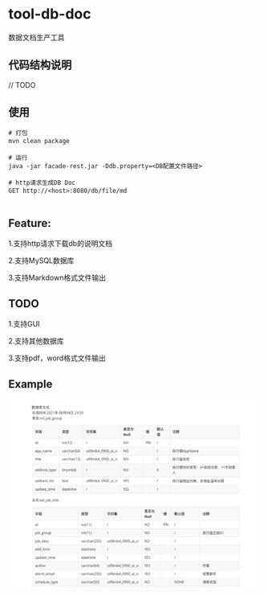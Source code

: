 # tool-db-doc
数据文档生产工具

## 代码结构说明

// TODO

## 使用
```plain text
# 打包
mvn clean package

# 运行
java -jar facade-rest.jar -Ddb.property=<DB配置文件路径>

# http请求生成DB Doc
GET http://<host>:8080/db/file/md


```

## Feature:
1.支持http请求下载db的说明文档

2.支持MySQL数据库

3.支持Markdown格式文件输出

## TODO
1.支持GUI

2.支持其他数据库

3.支持pdf，word格式文件输出

## Example

![](./0_docs/example.png)


